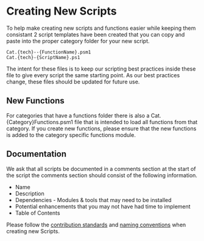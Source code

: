# Creating New Scripts

To help make creating new scripts and functions easier while keeping them consistant 2 script templates have been created that you can copy and paste into the proper category folder for your new script.

```
Cat.{tech}--{FunctionName}.psm1
Cat.{tech}-{ScriptName}.ps1
```

The intent for these files is to keep our scripting best practices inside these file to give every script the same starting point.  As our best practices change, these files should be updated for future use.

## New Functions

For categories that have a functions folder there is also a Cat.{Category}Functions.psm1 file that is intended to load all functions from that category. If you create new functions, please ensure that the new functions is added to the category specific functions module.

## Documentation

We ask that all scripts be documented in a comments section at the start of the script the comments section should consist of the following information.

* Name
* Description
* Dependencies - Modules & tools that may need to be installed
* Potential enhancements that you may not have had time to implement
* Table of Contents

Please follow the [contribution standards](Contribution.md) and [naming conventions](Naming.md) when creating new Scripts.

